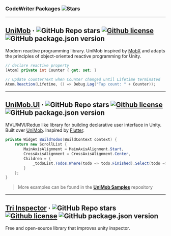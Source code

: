 ### CodeWriter Packages ![Stars](https://img.shields.io/github/stars/codewriter-packages?style=social)

<hr>

## [UniMob](https://github.com/codewriter-packages/UniMob) &middot; ![GitHub Repo stars](https://img.shields.io/github/stars/codewriter-packages/unimob?style=flat-square) [![Github license](https://img.shields.io/github/license/codewriter-packages/UniMob.svg?style=flat-square)](#) ![GitHub package.json version](https://img.shields.io/github/package-json/v/codewriter-packages/UniMob?style=flat-square)
Modern reactive programming library. UniMob inspired by [MobX](https://github.com/mobxjs/mobx) and adapts the principles of object-oriented reactive programming for Unity.

```csharp
// declare reactive property
[Atom] private int Counter { get; set; }

// Update counterText when Counter changed until Lifetime terminated
Atom.Reaction(Lifetime, () => Debug.Log("Tap count: " + Counter));
```

<hr>

## [UniMob.UI](https://github.com/codewriter-packages/unimob.ui) &middot; ![GitHub Repo stars](https://img.shields.io/github/stars/codewriter-packages/unimob.ui?style=flat-square) [![Github license](https://img.shields.io/github/license/codewriter-packages/UniMob.UI.svg?style=flat-square)](#) ![GitHub package.json version](https://img.shields.io/github/package-json/v/codewriter-packages/UniMob.UI?style=flat-square)
MVU/MVI/Redux like library for building declarative user interface in Unity. Built over [UniMob](https://github.com/codewriter-packages/UniMob). Inspired by [Flutter](https://github.com/flutter/flutter).

```csharp
private Widget BuildTodos(BuildContext context) {
    return new ScrollList {
        MainAxisAlignment = MainAxisAlignment.Start,
        CrossAxisAlignment = CrossAxisAlignment.Center,
        Children = {
            _todoList.Todos.Where(todo => todo.Finished).Select(todo => new TodoWidget(todo.Id))
        }
    };
}
```

> More examples can be found in the **[UniMob Samples](https://github.com/codewriter-packages/UniMob.UI-Samples#readme)** repository

<hr>

## [Tri Inspector](https://github.com/codewriter-packages/Tri-Inspector) &middot; ![GitHub Repo stars](https://img.shields.io/github/stars/codewriter-packages/Tri-Inspector?style=flat-square) [![Github license](https://img.shields.io/github/license/codewriter-packages/Tri-Inspector.svg?style=flat-square)](#) ![GitHub package.json version](https://img.shields.io/github/package-json/v/codewriter-packages/Tri-Inspector?style=flat-square)
Free and open-source library that improves unity inspector.
